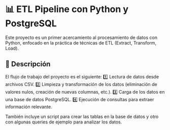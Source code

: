 # 📊 ETL Pipeline con Python y PostgreSQL

Este proyecto es un primer acercamiento al procesamiento de datos con Python, enfocado en la práctica de técnicas de ETL (Extract, Transform, Load).

## 🚀 Descripción

El flujo de trabajo del proyecto es el siguiente:
1️⃣ Lectura de datos desde archivos CSV.
2️⃣ Limpieza y transformación de los datos (eliminación de valores nulos, creación de nuevas columnas, etc.).
3️⃣ Carga de los datos en una base de datos PostgreSQL.
4️⃣ Ejecución de consultas para extraer información relevante.

También incluye un script para crear las tablas en la base de datos y otro con algunas queries de ejemplo para analizar los datos.
